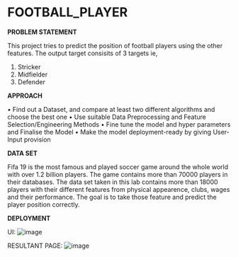 # FOOTBALL_PLAYER
**PROBLEM STATEMENT**

This project tries to predict the position of football players using the other features. The output target consisits of 3 targets ie,
1. Stricker
2. Midfielder
3. Defender

**APPROACH**

• Find out a Dataset, and compare at least two different algorithms and choose the best one
• Use suitable Data Preprocessing and Feature Selection/Engineering Methods
• Fine tune the model and hyper parameters and Finalise the Model
• Make the model deployment-ready by giving User-Input provision

**DATA SET**

Fifa 19 is the most famous and played soccer game around the whole world with over 1.2
billion players. The game contains more than 70000 players in their databases.
The data set taken in this lab contains more than 18000 players with their different
features from physical appearence, clubs, wages and their performance. The goal is to
take those feature and predict the player position correctly.

**DEPLOYMENT**

UI:
![image](https://user-images.githubusercontent.com/114398468/204463026-2bb57dab-d4fa-413a-8be9-0210cf60627e.png)

RESULTANT PAGE:
![image](https://user-images.githubusercontent.com/114398468/204463126-4fb390fd-9d0e-4c30-aeae-2d6865f01c44.png)

